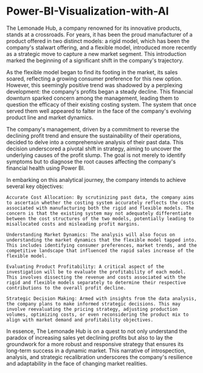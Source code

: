 # Power-BI-Visualization-with-AI
The Lemonade Hub, a company renowned for its innovative products, stands at a crossroads. For years, it has been the proud manufacturer of a product offered in two distinct models: a rigid model, which has been the company's stalwart offering, and a flexible model, introduced more recently as a strategic move to capture a new market segment. This introduction marked the beginning of a significant shift in the company's trajectory.

As the flexible model began to find its footing in the market, its sales soared, reflecting a growing consumer preference for this new option. However, this seemingly positive trend was shadowed by a perplexing development: the company's profits began a steady decline. This financial downturn sparked concern among the management, leading them to question the efficacy of their existing costing system. The system that once served them well appeared to falter in the face of the company's evolving product line and market dynamics.

The company's management, driven by a commitment to reverse the declining profit trend and ensure the sustainability of their operations, decided to delve into a comprehensive analysis of their past data. This decision underscored a pivotal shift in strategy, aiming to uncover the underlying causes of the profit slump. The goal is not merely to identify symptoms but to diagnose the root causes affecting the company's financial health using Power BI.

In embarking on this analytical journey, the company intends to achieve several key objectives:

    Accurate Cost Allocation: By scrutinizing past data, the company aims to ascertain whether the costing system accurately reflects the costs associated with manufacturing both the rigid and flexible models. The concern is that the existing system may not adequately differentiate between the cost structures of the two models, potentially leading to misallocated costs and misleading profit margins.

    Understanding Market Dynamics: The analysis will also focus on understanding the market dynamics that the flexible model tapped into. This includes identifying consumer preferences, market trends, and the competitive landscape that influenced the rapid sales increase of the flexible model.

    Evaluating Product Profitability: A critical aspect of the investigation will be to evaluate the profitability of each model. This involves dissecting the revenue and costs associated with the rigid and flexible models separately to determine their respective contributions to the overall profit decline.

    Strategic Decision Making: Armed with insights from the data analysis, the company plans to make informed strategic decisions. This may involve reevaluating the pricing strategy, adjusting production volumes, optimizing costs, or even reconsidering the product mix to align with market demand and profitability objectives.

In essence, The Lemonade Hub is on a quest to not only understand the paradox of increasing sales yet declining profits but also to lay the groundwork for a more robust and responsive strategy that ensures its long-term success in a dynamic market. This narrative of introspection, analysis, and strategic recalibration underscores the company's resilience and adaptability in the face of changing market realities.
